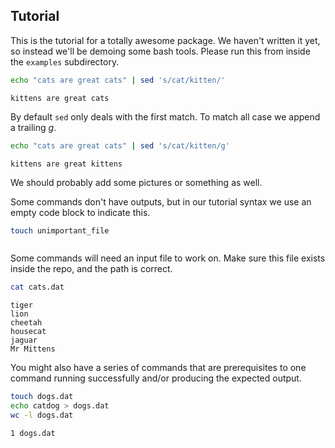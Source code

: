 Tutorial
--------

This is the tutorial for a totally awesome package. We haven't written
it yet, so instead we'll be demoing some bash tools.
Please run this from inside the `examples` subdirectory.

```bash
echo "cats are great cats" | sed 's/cat/kitten/'
```

```output
kittens are great cats
```

By default `sed` only deals with the first match. To match all case we
append a trailing *g*.

```bash
echo "cats are great cats" | sed 's/cat/kitten/g'
```

```output
kittens are great kittens
```

We should probably add some pictures or something as well.

Some commands don't have outputs, but in our tutorial syntax we use an
empty code block to indicate this.

```bash
touch unimportant_file
```
```output
```

Some commands will need an input file to work on. Make sure this file exists 
inside the repo, and the path is correct.
```bash
cat cats.dat
```

```output
tiger
lion
cheetah
housecat
jaguar
Mr Mittens
```

You might also have a series of commands that are prerequisites to one command
running successfully and/or producing the expected output.
```bash
touch dogs.dat
echo catdog > dogs.dat
wc -l dogs.dat
```

```output
1 dogs.dat
```
